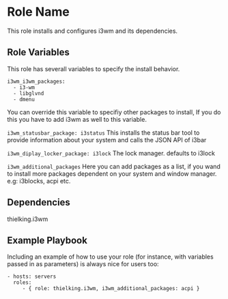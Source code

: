 Role Name
=========

This role installs and configures i3wm and its dependencies. 


Role Variables
--------------

This role has severall variables to specify the install behavior.

```
i3wm_i3wm_packages:
  - i3-wm
  - libglvnd
  - dmenu
```
You can override this variable to specifiy other packages to install, If you do this you have to add i3wm as well to this variable.

`i3wm_statusbar_package: i3status`
This installs the status bar tool to provide information about your system and calls the JSON API of i3bar

`i3wm_diplay_locker_package: i3lock`
The lock manager. defaults to i3lock

`i3wm_additional_packages`
Here you can add packages as a list, if you wand to install more packages dependent on your system and window manager. e.g: i3blocks, acpi etc.

Dependencies
------------

thielking.i3wm

Example Playbook
----------------

Including an example of how to use your role (for instance, with variables passed in as parameters) is always nice for users too:

    - hosts: servers
      roles:
         - { role: thielking.i3wm, i3wm_additional_packages: acpi }

